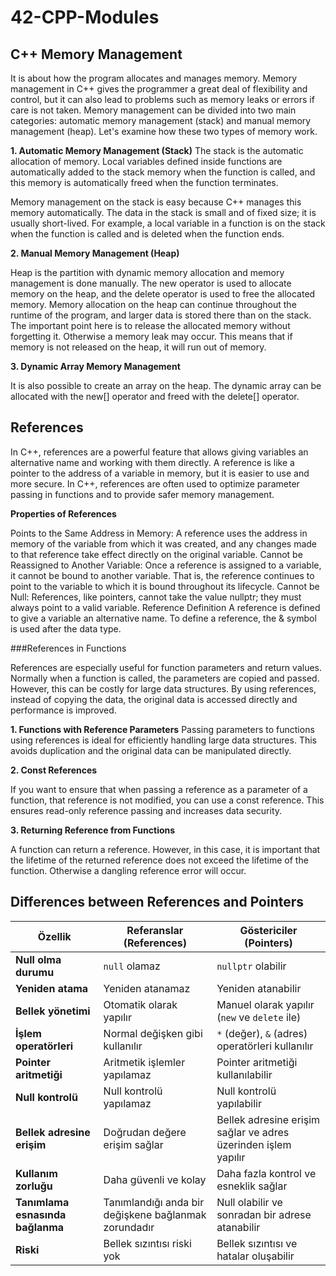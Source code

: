 # 42-CPP-Modules


## C++ Memory Management

It is about how the program allocates and manages memory. Memory management in C++ gives the programmer a great deal of flexibility and control, but it can also lead to problems such as memory leaks or errors if care is not taken. Memory management can be divided into two main categories: automatic memory management (stack) and manual memory management (heap). Let's examine how these two types of memory work.

**1. Automatic Memory Management (Stack)**
The stack is the automatic allocation of memory. Local variables defined inside functions are automatically added to the stack memory when the function is called, and this memory is automatically freed when the function terminates.

Memory management on the stack is easy because C++ manages this memory automatically. The data in the stack is small and of fixed size; it is usually short-lived. For example, a local variable in a function is on the stack when the function is called and is deleted when the function ends.


**2. Manual Memory Management (Heap)**

Heap is the partition with dynamic memory allocation and memory management is done manually. The new operator is used to allocate memory on the heap, and the delete operator is used to free the allocated memory. Memory allocation on the heap can continue throughout the runtime of the program, and larger data is stored there than on the stack.
The important point here is to release the allocated memory without forgetting it. Otherwise a memory leak may occur. This means that if memory is not released on the heap, it will run out of memory.

**3. Dynamic Array Memory Management**

It is also possible to create an array on the heap. The dynamic array can be allocated with the new[] operator and freed with the delete[] operator.

## References


In C++, references are a powerful feature that allows giving variables an alternative name and working with them directly. A reference is like a pointer to the address of a variable in memory, but it is easier to use and more secure. In C++, references are often used to optimize parameter passing in functions and to provide safer memory management.

**Properties of References**

Points to the Same Address in Memory: A reference uses the address in memory of the variable from which it was created, and any changes made to that reference take effect directly on the original variable.
Cannot be Reassigned to Another Variable: Once a reference is assigned to a variable, it cannot be bound to another variable. That is, the reference continues to point to the variable to which it is bound throughout its lifecycle.
Cannot be Null: References, like pointers, cannot take the value nullptr; they must always point to a valid variable.
Reference Definition
A reference is defined to give a variable an alternative name. To define a reference, the & symbol is used after the data type.

###References in Functions

References are especially useful for function parameters and return values. Normally when a function is called, the parameters are copied and passed. However, this can be costly for large data structures. By using references, instead of copying the data, the original data is accessed directly and performance is improved.

**1. Functions with Reference Parameters**
Passing parameters to functions using references is ideal for efficiently handling large data structures. This avoids duplication and the original data can be manipulated directly.

**2. Const References**

If you want to ensure that when passing a reference as a parameter of a function, that reference is not modified, you can use a const reference. This ensures read-only reference passing and increases data security.

**3. Returning Reference from Functions**

A function can return a reference. However, in this case, it is important that the lifetime of the returned reference does not exceed the lifetime of the function. Otherwise a dangling reference error will occur.

## Differences between References and Pointers



| **Özellik**                  | **Referanslar (References)**                          | **Göstericiler (Pointers)**                            |
|------------------------------|-------------------------------------------------------|-------------------------------------------------------|
| **Null olma durumu**          | `null` olamaz                                         | `nullptr` olabilir                                    |
| **Yeniden atama**             | Yeniden atanamaz                                      | Yeniden atanabilir                                    |
| **Bellek yönetimi**           | Otomatik olarak yapılır                               | Manuel olarak yapılır (`new` ve `delete` ile)         |
| **İşlem operatörleri**        | Normal değişken gibi kullanılır                       | `*` (değer), `&` (adres) operatörleri kullanılır      |
| **Pointer aritmetiği**        | Aritmetik işlemler yapılamaz                          | Pointer aritmetiği kullanılabilir                     |
| **Null kontrolü**             | Null kontrolü yapılamaz                               | Null kontrolü yapılabilir                             |
| **Bellek adresine erişim**    | Doğrudan değere erişim sağlar                         | Bellek adresine erişim sağlar ve adres üzerinden işlem yapılır |
| **Kullanım zorluğu**          | Daha güvenli ve kolay                                | Daha fazla kontrol ve esneklik sağlar                 |
| **Tanımlama esnasında bağlanma** | Tanımlandığı anda bir değişkene bağlanmak zorundadır | Null olabilir ve sonradan bir adrese atanabilir       |
| **Riski**                     | Bellek sızıntısı riski yok                            | Bellek sızıntısı ve hatalar oluşabilir                |


